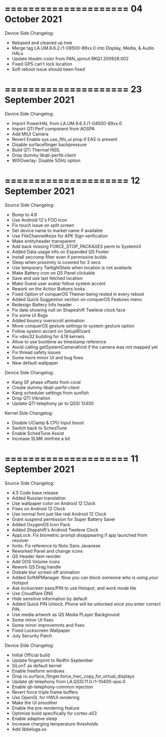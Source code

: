 =====================
   04 October 2021
=====================

Device Side Changelog:
* Rebased and cleaned up tree
* Merge tag LA.UM.8.6.2.r1-09500-89xx.0 into Display, Media, & Audio HALs
* Update libsdm-color from PAN_sprout RKQ1.200928.002
* Fixed GPS can't lock location
* Soft reboot issue should been fixed

=====================
  23 September 2021
=====================

Device Side Changelog:
* Import PowerHAL from LA.UM.9.6.3.r1-04500-89xx.0
* Import QTI Perf component from AOSPA
* Add MIUI Camera
* Revert Enable sys.use_fifo_ui prop if EAS is present
* Disable surfaceflinger backpressure
* Build QTI Thermal HIDL
* Drop dummy libqti-perfd-client
* WifiOverlay: Disable 5GHz option


=====================
  12 September 2021
=====================

Source Side Changelog:
 * Bump to 4.6
 * Use Android 12's FOD Icon
 * Fix touch issue on split screen
 * Set device name to market name if available
 * Use FileChannel#size for APK Sign verification
 * Make entityheader transparent
 * Add back missing FORCE_STOP_PACKAGES perm to SystemUI
 * Added Data usage info on Expanded QS Footer
 * Install seccomp filter even if permissive builds
 * Sleep when proximity is covered for 3 secs
 * Use temporary TwilightState when location is not availavle
 * Make Battery icon on QS Panel clickable
 * Save and use last fetched location
 * Make Guest user avatar follow system accent
 * Rework on the Action Buttons looks
 * Fixed Option of conquerOS Themer being rested in every reboot
 * Added Quick Suggestion section on conquerOS Features menu
 * Redesign Battery Info header
 * Fix date showing null on Shapeshift Tweleve clock face
 * Fix some UI Bugs
 * Added bouncy overscroll animation
 * Move conquerOS gesture settings to system gesture option
 * Follow system accent on SetupWizard
 * Fix vdso32 building for 4.19 kernels
 * Allow to use boottime as timestamp reference 
 * Avoid calling getSystemCameraKind if the camera was not mapped yet
 * Fix thread safety issues
 * Some more minor UI and bug fixes
 * New default wallpaper

Device Side Changelog:
 * Kang SF phase offsets from coral
 * Create dummy libqti-perfd-client
 * Kang scheduler settings from sunfish
 * Drop QTI Vibration
 * Update QTI telephony jar to QSSI 12400

Kernel Side Changelog:
 * Disable UClamp & CPU Input boost
 * Switch back to SchedTune
 * Enable SchedTune Assist
 * Increase SLMK minfree a bit


=====================
   11 September 2021
=====================

Source Side Changelog:
* 4.5 Code base release
* Added Russian translation
* Use wallpaper color on Android 12 Clock
* Fixes on Android 12 Clock
* Use normal font just like real Android 12 Clock
* Grant suspend permission for Super Battery Saver
* Added OxygenOS Icon Pack
* Added Shapshift's Android Tweleve Clock
* AppLock: Fix biometric prompt disappearing if app launched from resolver
* fonts: Fix reference to Noto Sans Javanese
* Reworked Panel and change icons
* QS Header item reorder
* Add OOS Volume icons
* Rework QS Drag handle
* Disbale blur screen off animation
* Added SoftAPManager. Now you can block someone who is using your Hotspot
* Ask lockscreen pass/PIN to use Hotspot, and work mode tile
* Use Cloudflare DNS
* Hide sensitive information by default
* Added Quick PIN Unlock. Phone will be unlocked once you enter correct PIN.
* Use media artwork as QS Media PLayer Background
* Some minor UI fixes
* Some minor improvemnts and fixes
* Fixed Lockscreen Wallpaper
* July Security Patch

Device Side Changelog:
* Initial Official build
* Update fingerprint to Redfin September
* SiLonT as default kernel
* Enable freeform windows
* Drop ro.surface_flinger.force_hwc_copy_for_virtual_displays
* Update qti telephony from LA.QSSI.11.0.r1-10400-qssi.0
* Enable qti-telephony-common injection
* Revert force triple frame buffers
* Use OpenGL for HWUI rendering
* Make the UI smoother
* Enable the pre-rendering feature 
* Optimize build specifically for cortex-a53
* Enable adaptive sleep
* Increase charging temperature thresholds
* Add libbeluga.so
